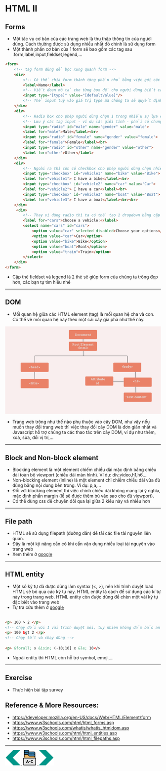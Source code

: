 # HTML II
## Forms
- Một tác vụ cơ bản của các trang web là thu thập thông tin của người dùng. Cách thường được sử dụng nhiều nhất đó chính là sử dụng form
- Một thành phần cơ bản của 1 form sẽ bao gồm các tag sau :form,label,input,fieldset,legend,...
```html
<form>
    <!-- tag form dùng để bọc xung quanh form -->
    <div>
        <!-- Có thể chia form thành từng phần nhỏ bằng việc gói các phần vào tag div (dễ sử dụng flex box) -->
        <label>Name</label>
        <!-- Viết đoạn mô tả cho từng box để cho người dùng biết cần phải nhập gì -->
        <input type="[type]" value="[defaultValue]"/>
        <!-- Thẻ input tuỳ vào giá trị type mà chúng ta sẽ quyết định loại hình dạng, thông thường thì sẽ là một ô nhập text , value là giá trị định sẵn, placeholder là dòng chữ xám khi bạn nhập gì đó thì dòng chữ đó sẽ biến mất. Nếu type là button/submit nên có giá trị value là từ hiển thị ở trên nút -->
    </div>
    <div>
        <!-- Radio box cho phép người dùng chọn 1 trong nhiều sự lựa chọn -->
        <!-- Lưu ý các tag input - ví dụ là: giới tính - phải có chung giá trị của thuộc tính name. Như vậy user sẽ chỉ chọn được 1 trong nhiều. -->
        <input type="radio" id="male" name="gender" value="male">
        <label for="male">Male</label><br>
        <input type="radio" id="female" name="gender" value="female">
        <label for="female">Female</label><br>
        <input type="radio" id="other" name="gender" value="other">
        <label for="other">Other</label>
    </div>
    <div>
        <!-- Ngoài ra thì còn có checkbox cho phép người dùng chọn nhiều hơn 1  -->
        <input type="checkbox" id="vehicle1" name="bike" value="Bike">
        <label for="vehicle1"> I have a bike</label><br>
        <input type="checkbox" id="vehicle2" name="car" value="Car">
        <label for="vehicle2"> I have a car</label><br>
        <input type="checkbox" id="vehicle3" name="boat" value="Boat">
        <label for="vehicle3"> I have a boat</label><br><br>
    </div>
     <div>
        <!-- Thay vì dùng radio thì ta có thể tạo 1 dropdown bằng cặp thẻ select và option  -->
        <label for="cars">Choose a vehicle:</label>
        <select name="cars" id="cars">
            <option value="car" selected disabled>Choose your options</option>
            <option value="car">Car</option>
            <option value="bike">Bike</option>
            <option value="boat">Boat</option>
            <option value="train">Train</option>
        </select>
    </div>
</form>
```
- Cặp thẻ fieldset và legend là 2 thẻ sẽ giúp form của chúng ta trông đẹp hơn, các bạn tự tìm hiểu nhé

---

## DOM
- Mối quan hệ giữa các HTML element (tag) là mối quan hệ cha và con. Có thể vẽ mối quan hệ này theo một cái cây gia phả như thế này.

<img src="../sources/C4EJS/C4EJS-Lecture-2.1.png" alt="dom">

- Trang web trông như thế nào phụ thuộc vào cây DOM, như vậy nếu muốn thay đổi trang web thì việc thay đổi cây DOM là đơn giản nhất và Javascript hỗ trợ chúng ta các thao tác trên cây DOM, ví dụ như thêm, xoá, sửa, đổi vị trí,...
---

## Block and Non-block element
- Blocking element là một element chiếm chiều dài mặc định bằng chiều dài toàn bộ viewport (chiều dài màn hình). Ví dụ: div,video,h1,h6,...
- Non-blocking element (inline) là một element chỉ chiếm chiều dài vừa đủ đúng bằng nội dung bên trong. Ví dụ: p,a,...
- Đối với blocking element thì việc chỉnh chiều dài không mang lại ý nghĩa, mặc định phần margin (lề sẽ được thêm bù vào sao cho đủ viewport). 
- Có thể dùng css để chuyển đổi qua lại giữa 2 kiểu này và nhiều hơn
---

## File path
- HTML sẽ sử dụng filepath (đường dẫn) để tải các file tài nguyên liên quan.
- Đây là một kỹ năng cần có khi cần vận dụng nhiều loại tài nguyên vào trang web
- Xem thêm ở [google](https://www.w3schools.com/html/html_filepaths.asp)
---

## HTML entity
- Một số ký tự đã được dùng làm syntax (<, >), nên khi trình duyệt load HTML sẽ bỏ qua các ký tự này. HTML entity là cách để sử dụng các kí tự này trong trang web. HTML entity còn được dùng để chèn một vài ký tự đặc biết vào trang web
- Tự tra cứu thêm ở [google](https://www.w3schools.com/charsets/ref_utf_symbols.asp)
```html

<p> 100 > 2 </p>
<!-- Chạy đối với 1 vài trình duyệt mới, tuy nhiên không đảm bảo an toàn -->
<p> 100 &gt 2 </p>
<!-- Chạy tốt và chạy đúng -->

<p> &forall; x &isin; (-10;10] x &le; 10</>
```
- Ngoài entity thì HTML còn hỗ trợ symbol, emoji,...
---
## Exercise
- Thực hiện bài tập survey

## Reference & More Resources: 
* https://developer.mozilla.org/en-US/docs/Web/HTML/Element/form
* https://www.w3schools.com/html/html_forms.asp
* https://www.w3schools.com/whatis/whatis_htmldom.asp
* https://www.w3schools.com/html/html_entities.asp
* https://www.w3schools.com/html/html_filepaths.asp







---
<!-- Navigator -->
<div>
<a href="./Lecture-01.4.HTML.md">
    <img width=50 src="../sources/left-arrow.svg" >
</a>
<a href="./README.md">
    <img width=50 src="../sources/index.svg" >
</a>
<a href="./Lecture-02.2.Introduction-to-CSS.md">
    <img  width=50 src="../sources/right-arrow.svg">
    </a>
</div>
<!-- Navigator -->

